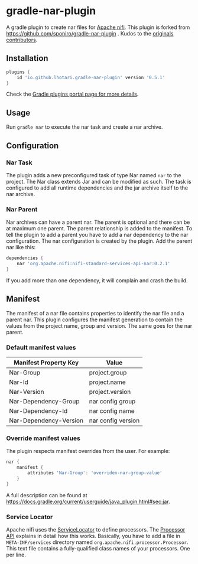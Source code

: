 # gradle-nar-plugin

A gradle plugin to create nar files for [Apache nifi](http://nifi.apache.org).
This plugin is forked from https://github.com/sponiro/gradle-nar-plugin . Kudos to the [originals contributors](https://github.com/sponiro/gradle-nar-plugin/graphs/contributors).

## Installation

```groovy
plugins {
    id 'io.github.lhotari.gradle-nar-plugin' version '0.5.1'
}
```
Check the [Gradle plugins portal page for more details](https://plugins.gradle.org/plugin/io.github.lhotari.gradle-nar-plugin).

## Usage

Run `gradle nar` to execute the nar task and create a nar archive.

## Configuration


### Nar Task
The plugin adds a new preconfigured task of type Nar named `nar` to the project.
The Nar class extends Jar and can be modified as such.
The task is configured to add all runtime dependencies and the jar archive itself to the nar archive.

### Nar Parent
Nar archives can have a parent nar.
The parent is optional and there can be at maximum one parent.
The parent relationship is added to the manifest.
To tell the plugin to add a parent you have to add a nar dependency to the nar configuration.
The nar configuration is created by the plugin.
Add the parent nar like this:

```groovy
dependencies {
    nar 'org.apache.nifi:nifi-standard-services-api-nar:0.2.1'
}
```

If you add more than one dependency, it will complain and crash the build.

## Manifest

The manifest of a nar file contains properties to identify the nar file and a parent nar.
This plugin configures the manifest generation to contain the values from the project name, group and version.
The same goes for the nar parent.

### Default manifest values

Manifest Property Key | Value
--- | ---
Nar-Group | project.group
Nar-Id | project.name
Nar-Version | project.version
Nar-Dependency-Group | nar config group
Nar-Dependency-Id | nar config name
Nar-Dependency-Version | nar config version

### Override manifest values
The plugin respects manifest overrides from the user.
For example:

```groovy
nar {
    manifest {
        attributes 'Nar-Group': 'overriden-nar-group-value'
    }
}
```

A full description can be found at https://docs.gradle.org/current/userguide/java_plugin.html#sec:jar.

### Service Locator

Apache nifi uses the [ServiceLocator](http://docs.oracle.com/javase/7/docs/api/java/util/ServiceLoader.html) to define processors. The [Processor API](https://nifi.apache.org/docs/nifi-docs/html/developer-guide.html#processor_api)
explains in detail how this works. Basically, you have to add a file in `META-INF/services` directory named
`org.apache.nifi.processor.Processor`. This text file contains a fully-qualified class names of your processors.
One per line.
